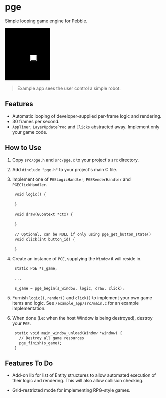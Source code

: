 # pge

Simple looping game engine for Pebble.

![screenshot](screenshots/screenshot1.png)

> Example app sees the user control a simple robot.

## Features

- Automatic looping of developer-supplied per-frame logic and rendering.
- 30 frames per second.
- `AppTimer`, `LayerUpdateProc` and `Clicks` abstracted away. Implement only
  your game code.

## How to Use

1. Copy `src/pge.h` and `src/pge.c` to your project's `src` directory.

2. Add `#include "pge.h"` to your project's main C file.

3. Implement one of `PGELogicHandler`, `PGERenderHandler` and
   `PGEClickHandler`.

        void logic() {
          
        }

        void draw(GContext *ctx) {
          
        }

        // Optional, can be NULL if only using pge_get_button_state()
        void click(int button_id) {
          
        }

4. Create an instance of `PGE`, supplying the `Window` it will reside in.

        static PGE *s_game;

        ...

        s_game = pge_begin(s_window, logic, draw, click);

5. Furnish `logic()`, `render()` and `click()` to implement your own game items
   and logic. See `/example_app/src/main.c` for an example implementation.

6. When done (i.e: when the host Window is being destroyed), destroy your
   `PGE`.

        static void main_window_unload(Window *window) {
          // Destroy all game resources
          pge_finish(s_game);
        }

## Features To Do

- Add-on lib for list of Entity structures to allow automated execution of their logic and rendering.
  This will also allow collision checking.

- Grid-restricted mode for implementing RPG-style games.
